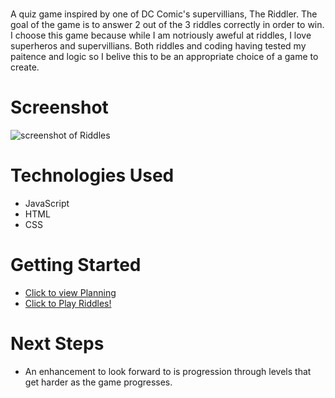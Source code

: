 # <Riddles>
A quiz game inspired by one of DC Comic's supervillians, The Riddler. The goal of the game is to answer 2 out of the 3 riddles correctly in order to win. I choose this game because while I am notriously aweful at riddles, I love superheros and supervillians. Both riddles and coding having tested my paitence and logic so I belive this to be an appropriate choice of a game to create. 

# Screenshot

![screenshot of Riddles](https://i.imgur.com/67Zew6x.png)



# Technologies Used

- JavaScript
- HTML
- CSS

# Getting Started

- [Click to view Planning](https://github.com/maviles7/categoriesquizgameproject/tree/main/PlanningFolder)
- [Click to Play Riddles!](https://maviles7.github.io/categoriesquizgameproject/)

# Next Steps

- An enhancement to look forward to is progression through levels that get harder as the game progresses. 

